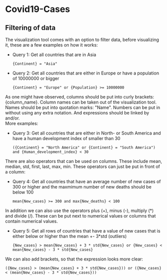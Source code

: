 # Covid19-Cases

## Filtering of data

The visualization tool comes with an option to filter data, before visualizing it, these are a few examples on how it works:

- Query 1: Get all countries that are in Asia  

      {Continent} = "Asia"

- Query 2: Get all countries that are either in Europe or have a population of 10000000 or bigger  

      {Continent} = "Europe" or {Population} >= 10000000

As one might have observed, columns should be put into curly brackets: {column_name}. Column names can be taken out of the visualization tool. Names should be put into quotation marks: "Name". Numbers can be put in without using any extra notation. And expressions should be linked by and/or.  
More examples:

- Query 3: Get all countries that are either in North- or South America and have a human development index of smaller than 30  

      ({Continent} = "North America" or {Continent} = "South America") and {Human_development_index} < 30

There are also operators that can be used on columns. These include mean, median, std, first, last, max, min. These operators can just be put in front of a column:

- Query 4: Get all countries that have an average number of new cases of 300 or higher and the maxmimum number of new deaths should be below 100  

      mean{New_cases} >= 300 and max{New_deaths} < 100

In addition we can also use the operators plus (+), minus (-), multiply (*) and divide (/). These can be put next to numerical values or columns that contain numerical values.

- Query 5: Get all rows of countries that have a value of new cases that is either below or higher than the mean +- 3*std (outliers)

      {New_cases} > mean{New_cases} + 3 * std{New_cases} or {New_cases} < mean{New_cases} - 3 * std{New_cases}
      
We can also add brackets, so that the expression looks more clear:

    ({New_cases} > (mean{New_cases} + 3 * std{New_cases})) or ({New_cases} < (mean{New_cases} - 3 * std{New_cases}))

